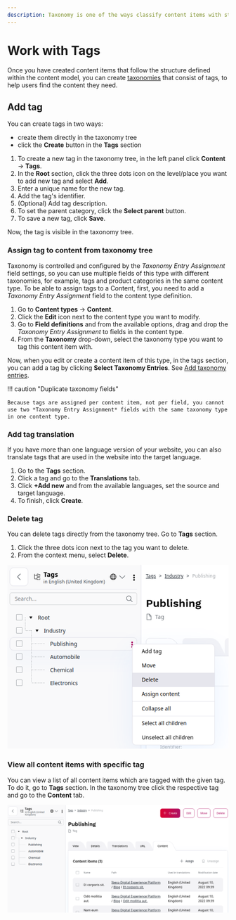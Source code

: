 ```yaml
---
description: Taxonomy is one of the ways classify content items with structured tags.
---
```


# Work with Tags

Once you have created content items that follow the structure defined within the content model, you can create [taxonomies](taxonomy.md) that consist of tags, to help users find the content they need.

## Add tag

You can create tags in two ways:

- create them directly in the taxonomy tree
- click the **Create** button in the **Tags** section

1. To create a new tag in the taxonomy tree, in the left panel click **Content** -> **Tags**.
1. In the **Root** section, click the three dots icon on the level/place you want to add new tag and select **Add**.
1. Enter a unique name for the new tag.
1. Add the tag's identifier.
1. (Optional) Add tag description.
1. To set the parent category, click the **Select parent** button.
1. To save a new tag, click **Save**.

Now, the tag is visible in the taxonomy tree.

### Assign tag to content from taxonomy tree

Taxonomy is controlled and configured by the *Taxonomy Entry Assignment* field settings, so you can use multiple fields of this type with different taxonomies, for example, tags and product categories in the same content type.
To be able to assign tags to a Content, first, you need to add a *Taxonomy Entry Assignment* field to the content type definition.

1. Go to **Content types** -> **Content**.
1. Click the **Edit** icon next to the content type you want to modify.
1. Go to **Field definitions** and from the available options, drag and drop the *Taxonomy Entry Assignment* to fields in the content type.
1. From the **Taxonomy** drop-down, select the taxonomy type you want to tag this content item with.

Now, when you edit or create a content item of this type, in the tags section, you can add a tag by clicking **Select Taxonomy Entries**. See [Add taxonomy entries](create_edit_content_items.md#add-taxonomy-entries).

!!! caution "Duplicate taxonomy fields"

    Because tags are assigned per content item, not per field, you cannot use two *Taxonomy Entry Assignment* fields with the same taxonomy type in one content type.

### Add tag translation

If you have more than one language version of your website, you can also translate
tags that are used in the website into the target language.

1. Go to the **Tags** section.
1. Click a tag and go to the **Translations** tab.
1. Click **+Add new** and from the available languages, set the source and target language.
1. To finish, click **Create**.

### Delete tag

You can delete tags directly from the taxonomy tree. Go to **Tags** section.

1. Click the three dots icon next to the tag you want to delete.
1. From the context menu, select **Delete**.

![Delete tag](img/taxonomy_delete_tag.png "Delete tag")

### View all content items with specific tag

You can view a list of all content items which are tagged with the given tag.
To do it, go to **Tags** section.
In the taxonomy tree click the respective tag and go to the **Content** tab.

![Content list](img/taxonomy_content_list.png "Content list")
